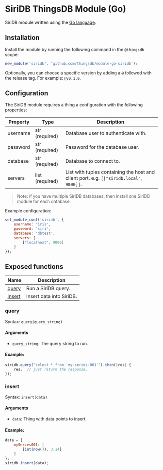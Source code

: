 # SiriDB ThingsDB Module (Go)

SiriDB module written using the [Go language](https://golang.org).


## Installation

Install the module by running the following command in the `@thingsdb` scope:

```javascript
new_module('siridb', 'github.com/thingsdb/module-go-siridb');
```

Optionally, you can choose a specific version by adding a `@` followed with the release tag. For example: `@v0.1.0`.

## Configuration

The SiriDB module requires a thing a configuration with the following properties:

Property | Type            | Description
-------- | --------------- | -----------
username | str (required)  | Database user to authenticate with.
password | str (required)  | Password for the database user.
database | str (required)  | Database to connect to.
servers  | list (required) | List with tuples containing the host and client port. e.g. `[["siridb.local", 9000]]`.

> Note: if you have multiple SiriDB databases, then install one SiriDB module for each database.

Example configuration:

```javascript
set_module_conf('siridb', {
    username: 'iris',
    password: 'siri',
    database: 'dbtest',
    servers: [
        ["localhost", 9000]
    ]
});
```

## Exposed functions

Name              | Description
----------------- | -----------
[query](#query)   | Run a SiriDB query.
[insert](#insert) | Insert data into SiriDB.

### query

Syntax: `query(query_string)`

#### Arguments

- `query_string`: The query string to run.

#### Example:

```javascript
siridb.query("select * from 'my-series-001'").then(|res| {
    res;  // just return the response.
});
```


### insert

Syntax: `insert(data)`

#### Arguments

- `data`: Thing with data points to insert.

#### Example:

```javascript
data = {
    mySeries001: [
        [int(now()), 3.14]
    ]
};
siridb.insert(data);
```
